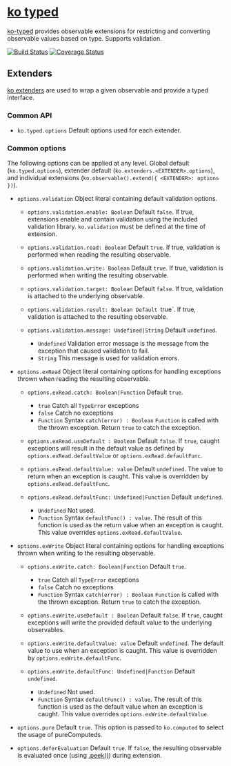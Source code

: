 # [ko typed](../README.md)

[ko-typed](../README.md) provides observable extensions for restricting and converting observable values based on type. Supports validation.

[![Build Status](https://travis-ci.org/WHenderson/ko-typed.svg?branch=master)](https://travis-ci.org/WHenderson/ko-typed)
[![Coverage Status](https://coveralls.io/repos/WHenderson/ko-typed/badge.svg?branch=master&service=github)](https://coveralls.io/github/WHenderson/ko-typed?branch=master)

## Extenders

[ko extenders](http://knockoutjs.com/documentation/extenders.html) are used to wrap a given observable and provide a typed interface.

### Common API

* `ko.typed.options`
   Default options used for each extender.

### Common options

The following options can be applied at any level. Global default (`ko.typed.options`), extender default (`ko.extenders.<EXTENDER>.options`),
and individual extensions (`ko.observable().extend({ <EXTENDER>: options })`).

* `options.validation`
  Object literal containing default validation options.

  * `options.validation.enable: Boolean`
    Default `false`.
    If true, extensions enable and contain validation using the included validation library.
    `ko.validation` must be defined at the time of extension.

  * `options.validation.read: Boolean`
    Default `true`.
    If true, validation is performed when reading the resulting observable.

  * `options.validation.write: Boolean`
    Default `true`.
    If true, validation is performed when writing the resulting observable.

  * `options.validation.target: Boolean`
    Default `false`.
    If true, validation is attached to the underlying observable.

  * `options.validation.result: Boolean
    Default `true`.
    If true, validation is attached to the resulting observable.

  * `options.validation.message: Undefined|String`
    Default `undefined`.
    * `Undefined`
      Validation error message is the message from the exception that caused validation to fail.
    * `String`
      This message is used for validation errors.

* `options.exRead`
  Object literal containing options for handling exceptions thrown when reading the resulting observable.

  * `options.exRead.catch: Boolean|Function`
    Default `true`.
    * `true`
      Catch all `TypeError` exceptions
    * `false`
      Catch no exceptions
    * `Function`
      Syntax `catch(error) : Boolean`
      `Function` is called with the thrown exception. Return `true` to catch the exception.

  * `options.exRead.useDefault : Boolean`
    Default `false`.
    If `true`, caught exceptions will result in the default value as defined by `options.exRead.defaultValue` or `options.exRead.defaultFunc`.

  * `options.exRead.defaultValue: value`
    Default `undefined`.
    The value to return when an exception is caught. This value is overridden by `options.exRead.defaultFunc`.

  * `options.exRead.defaultFunc: Undefined|Function`
    Default `undefined`.
    * `Undefined`
      Not used.
    * `Function`
      Syntax `defaultFunc() : value`.
      The result of this function is used as the return value when an exception is caught. This value overrides `options.exRead.defaultValue`.

* `options.exWrite`
  Object literal containing options for handling exceptions thrown when writing to the resulting observable.

  * `options.exWrite.catch: Boolean|Function`
    Default `true`.
    * `true`
      Catch all `TypeError` exceptions
    * `false`
      Catch no exceptions
    * `Function`
      Syntax `catch(error) : Boolean`
      `Function` is called with the thrown exception. Return `true` to catch the exception.

  * `options.exWrite.useDefault : Boolean`
    Default `false`.
    If `true`, caught exceptions will write the provided default value to the underlying observables.

  * `options.exWrite.defaultValue: value`
    Default `undefined`.
    The default value to use when an exception is caught. This value is overridden by `options.exWrite.defaultFunc`.

  * `options.exWrite.defaultFunc: Undefined|Function`
    Default `undefined`.
    * `Undefined`
      Not used.
    * `Function`
      Syntax `defaultFunc() : value`.
      The result of this function is used as the default value when an exception is caught. This value overrides `options.exWrite.defaultValue`.

* `options.pure`
  Default `true`.
  This option is passed to `ko.computed` to select the usage of pureComputeds.

* `options.deferEvaluation`
  Default `true`.
  If `false`, the resulting observable is evaluated once (using [.peek()](http://knockoutjs.com/documentation/computed-reference.html)) during extension.

